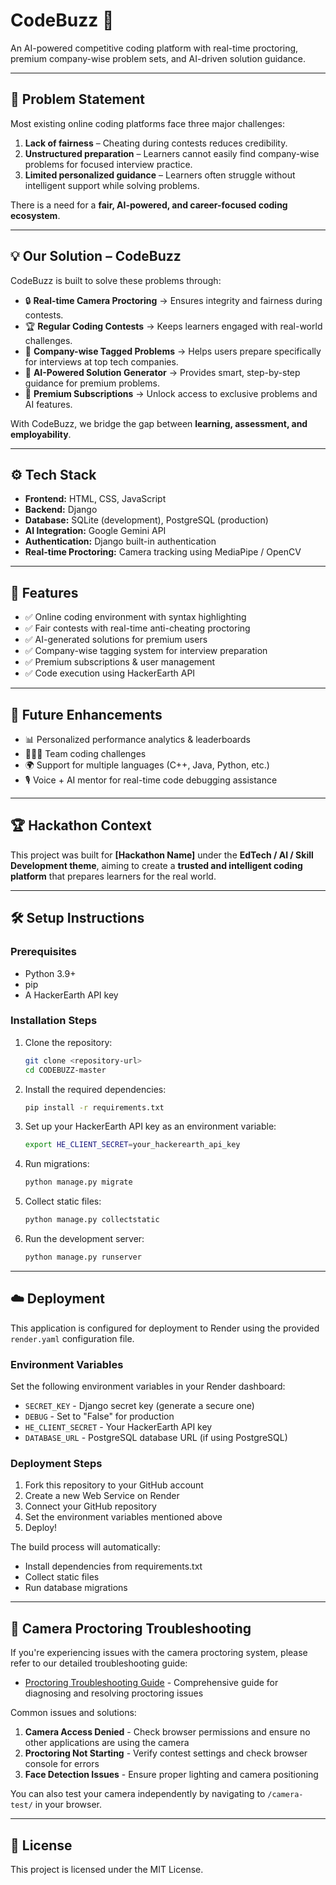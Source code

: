 # CodeBuzz 🚀  
An AI-powered competitive coding platform with real-time proctoring, premium company-wise problem sets, and AI-driven solution guidance.  

---

## 📌 Problem Statement  
Most existing online coding platforms face three major challenges:  
1. **Lack of fairness** – Cheating during contests reduces credibility.  
2. **Unstructured preparation** – Learners cannot easily find company-wise problems for focused interview practice.  
3. **Limited personalized guidance** – Learners often struggle without intelligent support while solving problems.  

There is a need for a **fair, AI-powered, and career-focused coding ecosystem**.  

---

## 💡 Our Solution – CodeBuzz  
CodeBuzz is built to solve these problems through:  
- 🔒 **Real-time Camera Proctoring** → Ensures integrity and fairness during contests.  
- 🏆 **Regular Coding Contests** → Keeps learners engaged with real-world challenges.  
- 🎯 **Company-wise Tagged Problems** → Helps users prepare specifically for interviews at top tech companies.  
- 🤖 **AI-Powered Solution Generator** → Provides smart, step-by-step guidance for premium problems.  
- 💎 **Premium Subscriptions** → Unlock access to exclusive problems and AI features.  

With CodeBuzz, we bridge the gap between **learning, assessment, and employability**.  

---

## ⚙️ Tech Stack  
- **Frontend:** HTML, CSS, JavaScript  
- **Backend:** Django  
- **Database:** SQLite (development), PostgreSQL (production)  
- **AI Integration:** Google Gemini API  
- **Authentication:** Django built-in authentication  
- **Real-time Proctoring:** Camera tracking using MediaPipe / OpenCV  

---

## 🚀 Features  
- ✅ Online coding environment with syntax highlighting  
- ✅ Fair contests with real-time anti-cheating proctoring  
- ✅ AI-generated solutions for premium users  
- ✅ Company-wise tagging system for interview preparation  
- ✅ Premium subscriptions & user management  
- ✅ Code execution using HackerEarth API  


---

## 🔮 Future Enhancements  
- 📊 Personalized performance analytics & leaderboards  
- 🧑‍🤝‍🧑 Team coding challenges  
- 🌍 Support for multiple languages (C++, Java, Python, etc.)  
- 🎙️ Voice + AI mentor for real-time code debugging assistance  

---

## 🏆 Hackathon Context  
This project was built for **[Hackathon Name]** under the **EdTech / AI / Skill Development theme**, aiming to create a **trusted and intelligent coding platform** that prepares learners for the real world.  


---

## 🛠️ Setup Instructions

### Prerequisites
- Python 3.9+
- pip
- A HackerEarth API key

### Installation Steps

1. Clone the repository:
   ```bash
   git clone <repository-url>
   cd CODEBUZZ-master
   ```

2. Install the required dependencies:
   ```bash
   pip install -r requirements.txt
   ```

3. Set up your HackerEarth API key as an environment variable:
   ```bash
   export HE_CLIENT_SECRET=your_hackerearth_api_key
   ```

4. Run migrations:
   ```bash
   python manage.py migrate
   ```

5. Collect static files:
   ```bash
   python manage.py collectstatic
   ```

6. Run the development server:
   ```bash
   python manage.py runserver
   ```

---

## ☁️ Deployment

This application is configured for deployment to Render using the provided `render.yaml` configuration file.

### Environment Variables

Set the following environment variables in your Render dashboard:

- `SECRET_KEY` - Django secret key (generate a secure one)
- `DEBUG` - Set to "False" for production
- `HE_CLIENT_SECRET` - Your HackerEarth API key
- `DATABASE_URL` - PostgreSQL database URL (if using PostgreSQL)

### Deployment Steps

1. Fork this repository to your GitHub account
2. Create a new Web Service on Render
3. Connect your GitHub repository
4. Set the environment variables mentioned above
5. Deploy!

The build process will automatically:
- Install dependencies from requirements.txt
- Collect static files
- Run database migrations

---

## 🎥 Camera Proctoring Troubleshooting

If you're experiencing issues with the camera proctoring system, please refer to our detailed troubleshooting guide:

- [Proctoring Troubleshooting Guide](PROCTORING_TROUBLESHOOTING.md) - Comprehensive guide for diagnosing and resolving proctoring issues

Common issues and solutions:
1. **Camera Access Denied** - Check browser permissions and ensure no other applications are using the camera
2. **Proctoring Not Starting** - Verify contest settings and check browser console for errors
3. **Face Detection Issues** - Ensure proper lighting and camera positioning

You can also test your camera independently by navigating to `/camera-test/` in your browser.

---

## 📜 License  
This project is licensed under the MIT License.
